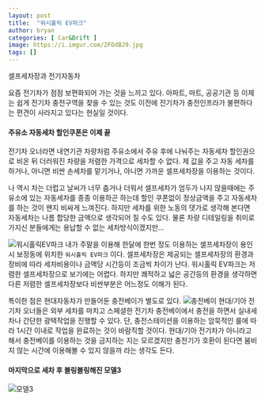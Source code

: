 ```yaml
---
layout: post
title:  "워시홀릭 EV파크"
author: bryan
categories: [ Car&Drift ]
image: https://i.imgur.com/2FOdBJ9.jpg
tags: []
---
```


셀프세차장과 전기자동차

요즘 전기차가 점점 보편화되어 가는 것을 느끼고 있다.
아파트, 마트, 공공기관 등 이제는 쉽게 전기차 충전구역을 찾을 수 있는 것도 이전에 전기차가 충전인프라가 불편하다는 편견이 사라지고 있다는 현실일 것이다.

#### 주유소 자동세차 할인쿠폰은 이제 끝

전기차 오너라면 내연기관 차량처럼 주유소에서 주유 후에 나눠주는 자동세차 할인권으로 비온 뒤 더러워진 차량을 저렴한 가격으로 세차할 수 없다. 제 값을 주고 자동 세차를 하거나, 아니면 비싼 손세차를 맡기거나, 아니면 가까운 셀프세차장을 이용하는 것이다.

나 역시 차는 더럽고 날씨가 너무 춥거나 더워서 셀프세차가 엄두가 나지 않을때에는 주유소에 있는 자동세차를 종종 이용하곤 하는데 할인 쿠폰없이 정상금액을 주고 자동세차를 하는 것이 왠지 비싸게 느껴진다. 하지만 세차를 위한 노동의 댓가로 생각해 본다면 자동세차는 나름 합당한 금액으로 생각되어 질 수도 있다. 물론 차량 디테일링을 취미로 가지신 분들에게는 용납할 수 없는 세차방식이겠지만...


![워시홀릭EV파크](https://i.imgur.com/2FOdBJ9.jpg)
내가 주말을 이용해 한달에 한번 정도 이용하는 셀프세차장이 용인시 보정동에 위치한 `워시홀릭 EV파크` 이다.
셀프세차장은 제공되는 셀프세차장의 환경과 장비에 따라 세차비용이나 금액당 시간등이 조금씩 차이가 난다.
워시홀릭 EV파크는 저렴한 셀프세차장으로 보기에는 어렵다. 하지만 쾌적하고 넓은 공간등의 환경을 생각하면 다른 저렴한 셀프세차장보다 비싼부분은 어느정도 이해가 된다.


특이한 점은 현대자동차가 만들어둔 충전베이가 별도로 있다.
![충전베이](https://i.imgur.com/wmy2MHd.jpg)
현대/기아 전기차 오너들은 외부 세차를 마치고 스페셜한 전기차 충전베이에서 충전을 하면서 실내세차나 간단한 광택작업을 진행할 수 있다. 단, 충전스테이션을 이용하는 암묵적인 룰에 따라 1시간 이내로 작업을 완료하는 것이 바람직할 것이다.
현대/기아 전기차가 아니라고 해서 충전베이를 이용하는 것을 금지하는 지는 모르겠지만 충전기가 호환이 된다면 붐비지 않는 시간에 이용해볼 수 있지 않을까 라는 생각도 든다. 

#### 마지막으로 세차 후 블링블링해진 모델3
![모델3](https://i.imgur.com/z0LXHMZ.jpg)

